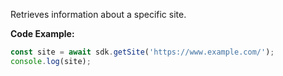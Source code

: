 Retrieves information about a specific site.

**Code Example:**

```typescript
const site = await sdk.getSite('https://www.example.com/');
console.log(site);
```
